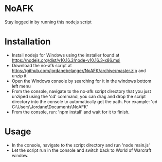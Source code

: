 # NoAFK
Stay logged in by running this nodejs script

# Installation
- Install nodejs for Windows using the installer found at https://nodejs.org/dist/v10.16.3/node-v10.16.3-x86.msi 
- Download the no-afk script at https://github.com/jordanebelanger/NoAFK/archive/master.zip and unzip it
- Open the Windows console by searching for it in the windows bottom left menu 
- From the console, navigate to the no-afk script directory that you just unziped using the 'cd' command, you can drag and drop the script directory into the console to automatically get the path. For example: 'cd C:\Users\Jordane\Documents\NoAFK\'
- From the console, run: 'npm install' and wait for it to finish.

# Usage
- In the console, navigate to the script directory and run 'node main.js'
- Let the script run in the console and switch back to World of Warcraft window.
